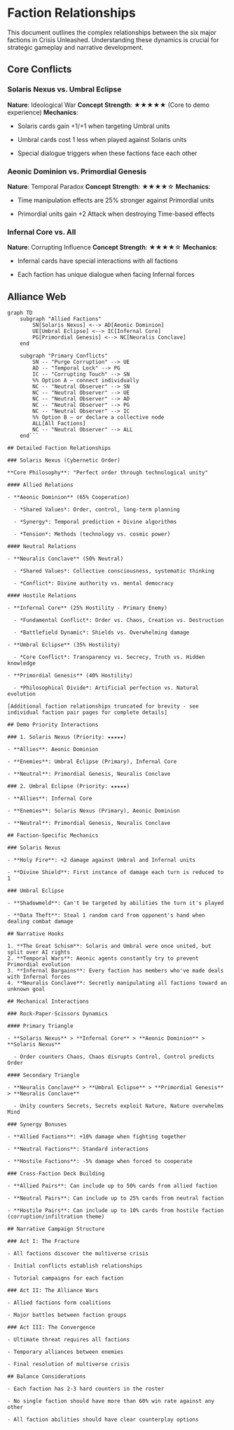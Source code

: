 # Faction Relationships

This document outlines the complex relationships between the six major factions in Crisis Unleashed. Understanding these dynamics is crucial for strategic gameplay and narrative development.

## Core Conflicts

### Solaris Nexus vs. Umbral Eclipse

**Nature**: Ideological War
**Concept Strength**: ★★★★★ (Core to demo experience)
**Mechanics**:

- Solaris cards gain +1/+1 when targeting Umbral units

- Umbral cards cost 1 less when played against Solaris units

- Special dialogue triggers when these factions face each other

### Aeonic Dominion vs. Primordial Genesis

**Nature**: Temporal Paradox
**Concept Strength**: ★★★★☆
**Mechanics**:

- Time manipulation effects are 25% stronger against Primordial units

- Primordial units gain +2 Attack when destroying Time-based effects

### Infernal Core vs. All

**Nature**: Corrupting Influence
**Concept Strength**: ★★★★☆
**Mechanics**:

- Infernal cards have special interactions with all factions

- Each faction has unique dialogue when facing Infernal forces

## Alliance Web

```mermaid
graph TD
    subgraph "Allied Factions"
        SN[Solaris Nexus] <--> AD[Aeonic Dominion]
        UE[Umbral Eclipse] <--> IC[Infernal Core]
        PG[Primordial Genesis] <--> NC[Neuralis Conclave]
    end

    subgraph "Primary Conflicts"
        SN -- "Purge Corruption" --> UE
        AD -- "Temporal Lock" --> PG
        IC -- "Corrupting Touch" --> SN
        %% Option A – connect individually
        NC -- "Neutral Observer" --> SN
        NC -- "Neutral Observer" --> UE
        NC -- "Neutral Observer" --> AD
        NC -- "Neutral Observer" --> PG
        NC -- "Neutral Observer" --> IC
        %% Option B – or declare a collective node
        ALL[All Factions]
        NC -- "Neutral Observer" --> ALL
    end```

## Detailed Faction Relationships

### Solaris Nexus (Cybernetic Order)

**Core Philosophy**: "Perfect order through technological unity"

#### Allied Relations

- **Aeonic Dominion** (65% Cooperation)

  - *Shared Values*: Order, control, long-term planning

  - *Synergy*: Temporal prediction + Divine algorithms

  - *Tension*: Methods (technology vs. cosmic power)

#### Neutral Relations

- **Neuralis Conclave** (50% Neutral)

  - *Shared Values*: Collective consciousness, systematic thinking

  - *Conflict*: Divine authority vs. mental democracy

#### Hostile Relations

- **Infernal Core** (25% Hostility - Primary Enemy)

  - *Fundamental Conflict*: Order vs. Chaos, Creation vs. Destruction

  - *Battlefield Dynamic*: Shields vs. Overwhelming damage

- **Umbral Eclipse** (35% Hostility)

  - *Core Conflict*: Transparency vs. Secrecy, Truth vs. Hidden knowledge

- **Primordial Genesis** (40% Hostility)

  - *Philosophical Divide*: Artificial perfection vs. Natural evolution

[Additional faction relationships truncated for brevity - see individual faction pair pages for complete details]

## Demo Priority Interactions

### 1. Solaris Nexus (Priority: ★★★★★)

- **Allies**: Aeonic Dominion

- **Enemies**: Umbral Eclipse (Primary), Infernal Core

- **Neutral**: Primordial Genesis, Neuralis Conclave

### 2. Umbral Eclipse (Priority: ★★★★★)

- **Allies**: Infernal Core

- **Enemies**: Solaris Nexus (Primary), Aeonic Dominion

- **Neutral**: Primordial Genesis, Neuralis Conclave

## Faction-Specific Mechanics

### Solaris Nexus

- **Holy Fire**: +2 damage against Umbral and Infernal units

- **Divine Shield**: First instance of damage each turn is reduced to 1

### Umbral Eclipse

- **Shadowmeld**: Can't be targeted by abilities the turn it's played

- **Data Theft**: Steal 1 random card from opponent's hand when dealing combat damage

## Narrative Hooks

1. **The Great Schism**: Solaris and Umbral were once united, but split over AI rights
2. **Temporal Wars**: Aeonic agents constantly try to prevent Primordial evolution
3. **Infernal Bargains**: Every faction has members who've made deals with Infernal forces
4. **Neuralis Conclave**: Secretly manipulating all factions toward an unknown goal

## Mechanical Interactions

### Rock-Paper-Scissors Dynamics

#### Primary Triangle

- **Solaris Nexus** > **Infernal Core** > **Aeonic Dominion** > **Solaris Nexus**

  - Order counters Chaos, Chaos disrupts Control, Control predicts Order

#### Secondary Triangle

- **Neuralis Conclave** > **Umbral Eclipse** > **Primordial Genesis** > **Neuralis Conclave**

  - Unity counters Secrets, Secrets exploit Nature, Nature overwhelms Mind

### Synergy Bonuses

- **Allied Factions**: +10% damage when fighting together

- **Neutral Factions**: Standard interactions

- **Hostile Factions**: -5% damage when forced to cooperate

### Cross-Faction Deck Building

- **Allied Pairs**: Can include up to 50% cards from allied faction

- **Neutral Pairs**: Can include up to 25% cards from neutral faction

- **Hostile Pairs**: Can include up to 10% cards from hostile faction (corruption/infiltration theme)

## Narrative Campaign Structure

### Act I: The Fracture

- All factions discover the multiverse crisis

- Initial conflicts establish relationships

- Tutorial campaigns for each faction

### Act II: The Alliance Wars

- Allied factions form coalitions

- Major battles between faction groups

### Act III: The Convergence

- Ultimate threat requires all factions

- Temporary alliances between enemies

- Final resolution of multiverse crisis

## Balance Considerations

- Each faction has 2-3 hard counters in the roster

- No single faction should have more than 60% win rate against any other

- All faction abilities should have clear counterplay options

